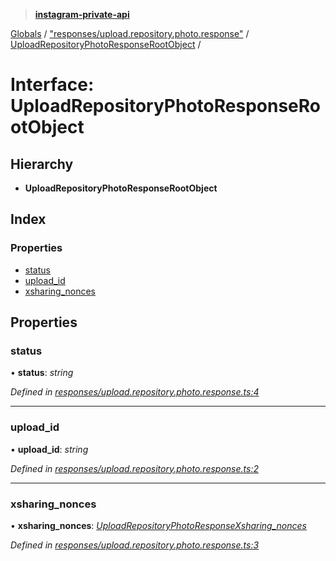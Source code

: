 > **[instagram-private-api](../README.md)**

[Globals](../README.md) / ["responses/upload.repository.photo.response"](../modules/_responses_upload_repository_photo_response_.md) / [UploadRepositoryPhotoResponseRootObject](_responses_upload_repository_photo_response_.uploadrepositoryphotoresponserootobject.md) /

# Interface: UploadRepositoryPhotoResponseRootObject

## Hierarchy

* **UploadRepositoryPhotoResponseRootObject**

## Index

### Properties

* [status](_responses_upload_repository_photo_response_.uploadrepositoryphotoresponserootobject.md#status)
* [upload_id](_responses_upload_repository_photo_response_.uploadrepositoryphotoresponserootobject.md#upload_id)
* [xsharing_nonces](_responses_upload_repository_photo_response_.uploadrepositoryphotoresponserootobject.md#xsharing_nonces)

## Properties

###  status

• **status**: *string*

*Defined in [responses/upload.repository.photo.response.ts:4](https://github.com/dilame/instagram-private-api/blob/01eb399/src/responses/upload.repository.photo.response.ts#L4)*

___

###  upload_id

• **upload_id**: *string*

*Defined in [responses/upload.repository.photo.response.ts:2](https://github.com/dilame/instagram-private-api/blob/01eb399/src/responses/upload.repository.photo.response.ts#L2)*

___

###  xsharing_nonces

• **xsharing_nonces**: *[UploadRepositoryPhotoResponseXsharing_nonces](_responses_upload_repository_photo_response_.uploadrepositoryphotoresponsexsharing_nonces.md)*

*Defined in [responses/upload.repository.photo.response.ts:3](https://github.com/dilame/instagram-private-api/blob/01eb399/src/responses/upload.repository.photo.response.ts#L3)*